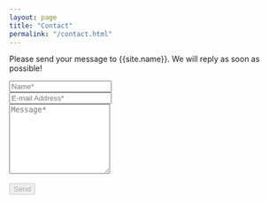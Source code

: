 ```yaml
---
layout: page
title: "Contact"
permalink: "/contact.html"
---
```


<form id="contact-form">    
<p class="mb-4">Please send your message to {{site.name}}. We will reply as soon as possible!</p>
<div class="form-group row">
<input type="hidden" name="contact_number">
<div class="col-md-6">
<input class="form-control" type="text" name="user_name" placeholder="Name*" required>
</div>
<div class="col-md-6">
<input class="form-control" type="email" name="user_email" placeholder="E-mail Address*" required>
</div>
</div>
<textarea rows="8" class="form-control mb-3" name="message" placeholder="Message*" required></textarea>   
<div class="g-recaptcha" data-sitekey="{{site.google_recaptcha_site}}" data-callback="enableBtn"></div>
<br/> 
<input class="btn btn-success" type="submit" value="Send" id="contact-form-btn" disabled="disabled">
</form>